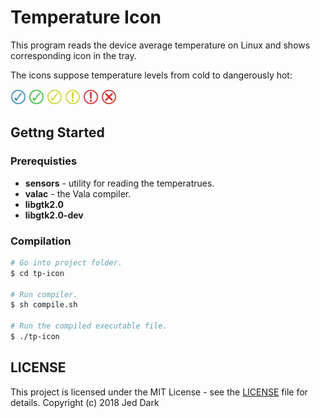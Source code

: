 # Temperature Icon

This program reads the device average temperature on Linux and shows corresponding icon in the tray.

The icons suppose temperature levels from cold to dangerously hot:

<img src="icons/ok-0.png" width="25px">
<img src="icons/ok-1.png" width="25px">
<img src="icons/ok-2.png" width="25px">
<img src="icons/warning-1.png" width="25px">
<img src="icons/warning-2.png" width="25px">
<img src="icons/bad-1.png" width="25px">

## Gettng Started

### Prerequisties

* **sensors** - utility for reading the temperatrues.
* **valac** - the Vala compiler.
* **libgtk2.0**
* **libgtk2.0-dev**

### Compilation

```bash
# Go into project folder.
$ cd tp-icon

# Run compiler.
$ sh compile.sh

# Run the compiled executable file.
$ ./tp-icon
```

## LICENSE

This project is licensed under the MIT License - see the [LICENSE](LICENSE) file for details.
Copyright (c) 2018 Jed Dark